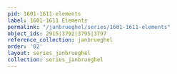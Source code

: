 ```yaml
---
pid: 1601-1611-elements
label: 1601-1611 Elements
permalink: "/janbrueghel/series/1601-1611-elements"
object_ids: 2915|3792|3795|3797
reference_collection: janbrueghel
order: '02'
layout: series_janbrueghel
collection: series_janbrueghel
---
```

